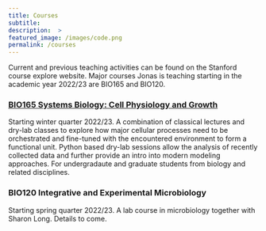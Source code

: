 ```yaml
---
title: Courses
subtitle: 
description:  > 
featured_image: /images/code.png
permalink: /courses
---
```


Current and previous teaching activities can be found on the Stanford course
explore website. Major courses Jonas is teaching starting in the academic
year 2022/23 are BIO165 and BIO120. 

### [BIO165 Systems Biology: Cell Physiology and Growth](https://cremerlab.github.io/BIO165)
Starting winter quarter 2022/23. A combination of classical lectures and dry-lab
classes to explore how major cellular processes need to be orchestrated and
fine-tuned with the encountered environment to form a functional unit. Python
based dry-lab sessions allow the analysis of recently collected data and further
provide an intro into modern modeling approaches. For undergradaute and graduate
students from biology and related disciplines.

### BIO120 Integrative and Experimental Microbiology
Starting spring quarter 2022/23. A lab course in microbiology together with
Sharon Long. Details to come.
